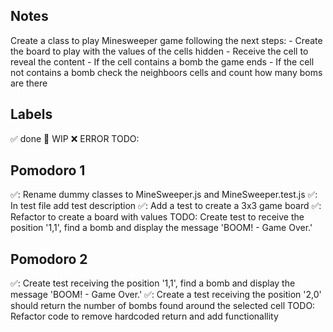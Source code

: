 ## Notes

Create a class to play Minesweeper game following the next steps:
    - Create the board to play with the values of the cells hidden
    - Receive the cell to reveal the content
    - If the cell contains a bomb the game ends
    - If the cell not contains a bomb check the neighboors cells and count how many boms are there

## Labels
✅ done
🚧 WIP
❌ ERROR
TODO:

## Pomodoro 1
✅: Rename dummy classes to MineSweeper.js and MineSweeper.test.js
✅: In test file add test description
✅: Add a test to create a 3x3 game board
✅: Refactor to create a board with values
TODO: Create test to receive the position '1,1', find a bomb and display the message 'BOOM! - Game Over.'

## Pomodoro 2
✅: Create test receiving the position '1,1', find a bomb and display the message 'BOOM! - Game Over.'
✅: Create a test receiving the position '2,0' should return the number of bombs found around the selected cell
TODO: Refactor code to remove hardcoded return and add functionallity